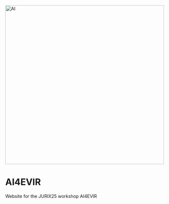 

<img width="500" height="500" alt="AI" src="https://github.com/user-attachments/assets/632051ea-bacf-4df5-9e64-b0da4ab59834" />

# AI4EVIR
Website for the JURIX25 workshop AI4EVIR
